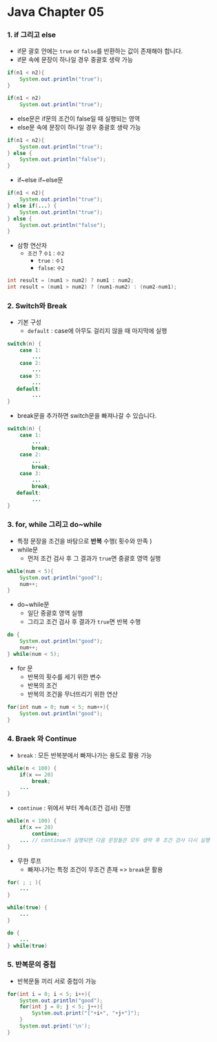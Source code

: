 # Java Chapter 05

### 1. if 그리고 else

- if문 괄호 안에는 `true` or `false`를 반환하는 값이 존재해야 합니다.
- if문 속에 문장이 하나일 경우 중괄호 생략 가능

```java
if(n1 < n2){
	System.out.println("true");
}

if(n1 < n2)
	System.out.println("true");
```

- else문은 if문의 조건이 false일 때 실행되는 영역
- else문 속에 문장이 하나일 경우 중괄호 생략 가능

```java
if(n1 < n2){
	System.out.println("true");
} else {
	System.out.println("false");
}
```

- if~else if~else문

```java
if(n1 < n2){
	System.out.println("true");
} else if(...) {
	System.out.println("true");
} else {
	System.out.println("false");
}
```

- 삼항 연산자
  - `조건` ? `수1` : `수2`
    - `true` : `수1`
    - `false`: `수2`

```java
int result = (num1 > num2) ? num1 : num2;
int result = (num1 > num2) ? (num1-num2) : (num2-num1);
```



### 2. Switch와 Break

- 기본 구성
  - `default` : case에 아무도 걸리지 않을 때 마지막에 실행

```java
switch(n) {
    case 1:
        ...
	case 2:
        ...
    case 3:
        ...
   default:
        ...            
}
```

- break문을 추가하면 switch문을 빠져나갈 수 있습니다.

```java
switch(n) {
    case 1:
        ...
        break;
	case 2:
        ...
        break;
    case 3:
        ...
        break;
   default:
        ...            
}
```

### 

### 3. for, while 그리고 do~while

- 특정 문장을 조건을 바탕으로 **반복** 수행( 횟수와 만족 )
- while문
  - 먼저 조건 검사 후 그 결과가 `true`면 중괄호 영역 실행

```java
while(num < 5){
	System.out.println("good");
	num++;
}
```

- do~while문
  - 일단 중괄호 영역 실행
  - 그리고 조건 검사 후 결과가 `true`면 반복 수행

```java
do {
	System.out.println("good");
	num++;
} while(num < 5);
```

- for 문
  - 반복의 횟수를 세기 위한 변수
  - 반복의 조건
  - 반복의 조건을 무너뜨리기 위한 연산

```JAVA
for(int num = 0; num < 5; num++){
	System.out.println("good");
}
```



### 4. Braek 와 Continue

- `break` : 모든 반복분에서 빠져나가는 용도로 활용 가능

```java
while(n < 100) {
	if(x == 20)
		break;
    ...
}
```

- `continue` : 위에서 부터 계속(조건 검사) 진행

```java
while(n < 100) {
	if(x == 20)
		continue;
    ... // continue가 실행되면 다음 문장들은 모두 생략 후 조건 검사 다시 실행
}
```

- 무한 루프
  - 빠져나가는 특정 조건이 무조건 존재 => `break`문 활용

```java
for( ; ; ){
	...
}

while(true) {
    ...
}

do {
    ...
} while(true)
```



### 5. 반복문의 중첩

- 반복문들 끼리 서로 중첩이 가능

```java
for(int i = 0; i < 5; i++){
	System.out.println("good");
    for(int j = 0; j < 5; j++){
		System.out.print("["+i+", "+j+"]");
	}
    System.out.print('\n');
}
```

